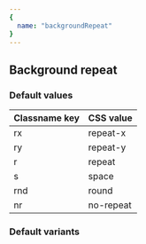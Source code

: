 ```yaml
---
{
  name: "backgroundRepeat"
}
---
```


## Background repeat

### Default values
<!-- defaults.values.start -->
|Classname key|CSS value|
|-------------|---------|
|rx           |repeat-x |
|ry           |repeat-y |
|r            |repeat   |
|s            |space    |
|rnd          |round    |
|nr           |no-repeat|

<!-- defaults.values.end -->


### Default variants
<!-- defaults.variants.start -->

<!-- defaults.variants.end -->
